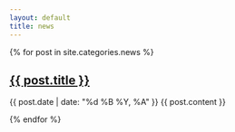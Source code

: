 ```yaml
---
layout: default
title: news
---
```

{% for post in site.categories.news %}

<div class="blog-post">
        <h2 class="blog-post-title"><a href="{{ post.url|prepend: site.baseurl }}">{{ post.title }}</a></h2>
		<time class="post_date">{{ post.date | date: "%d %B %Y, %A" }}</time>
		{{ post.content }}
</div>

{% endfor %}
